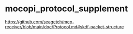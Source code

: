 # mocopi_protocol_supplement
https://github.com/seagetch/mcp-receiver/blob/main/doc/Protocol.md#skdf-packet-structure
